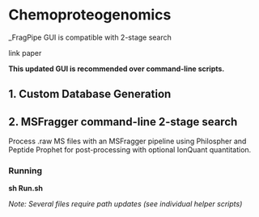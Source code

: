 # Chemoproteogenomics

_FragPipe GUI is compatible with 2-stage search 

link paper

**This updated GUI is recommended over command-line scripts.**



## 1. Custom Database Generation




## 2. MSFragger command-line 2-stage search

 Process .raw MS files with an MSFragger pipeline using Philospher and Peptide Prophet for post-processing with optional IonQuant quantitation.

### Running

__sh Run.sh__
 
_Note: Several files require path updates (see individual helper scripts)_

